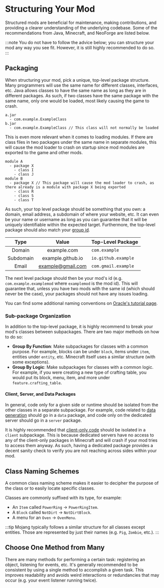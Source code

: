 Structuring Your Mod
====================

Structured mods are beneficial for maintenance, making contributions, and providing a clearer understanding of the underlying codebase. Some of the recommendations from Java, Minecraft, and NeoForge are listed below.

:::note
You do not have to follow the advice below; you can structure your mod any way you see fit. However, it is still highly recommended to do so.
:::

Packaging
---------

When structuring your mod, pick a unique, top-level package structure. Many programmers will use the same name for different classes, interfaces, etc. Java allows classes to have the same name as long as they are in different packages. As such, if two classes have the same package with the same name, only one would be loaded, most likely causing the game to crash.

```
a.jar
  - com.example.ExampleClass
b.jar
  - com.example.ExampleClass // This class will not normally be loaded
```

This is even more relevant when it comes to loading modules. If there are class files in two packages under the same name in separate modules, this will cause the mod loader to crash on startup since mod modules are exported to the game and other mods.

```
module A
  - package X
    - class I
    - class J
module B
  - package X // This package will cause the mod loader to crash, as there already is a module with package X being exported
    - class R
    - class S
    - class T
```

As such, your top level package should be something that you own: a domain, email address, a subdomain of where your website, etc. It can even be your name or username as long as you can guarantee that it will be uniquely identifiable within the expected target. Furthermore, the top-level package should also match your [group id][group].

|   Type    |       Value       | Top-Level Package   |
|:---------:|:-----------------:|:--------------------|
|  Domain   |    example.com    | `com.example`       |
| Subdomain | example.github.io | `io.github.example` |
|   Email   | example@gmail.com | `com.gmail.example` |

The next level package should then be your mod's id (e.g. `com.example.examplemod` where `examplemod` is the mod id). This will guarantee that, unless you have two mods with the same id (which should never be the case), your packages should not have any issues loading.

You can find some additional naming conventions on [Oracle's tutorial page][naming].

### Sub-package Organization

In addition to the top-level package, it is highly recommend to break your mod's classes between subpackages. There are two major methods on how to do so:

* **Group By Function**: Make subpackages for classes with a common purpose. For example, blocks can be under `block`, items under `item`, entities under `entity`, etc. Minecraft itself uses a similar structure (with some exceptions).
* **Group By Logic**: Make subpackages for classes with a common logic. For example, if you were creating a new type of crafting table, you would put its block, menu, item, and more under `feature.crafting_table`.

#### Client, Server, and Data Packages

In general, code only for a given side or runtime should be isolated from the other classes in a separate subpackage. For example, code related to [data generation][datagen] should go in a `data` package, and code only on the dedicated server should go in a `server` package.

It is highly recommended that [client-only code][sides] should be isolated in a `client` subpackage. This is because dedicated servers have no access to any of the client-only packages in Minecraft and will crash if your mod tries to access them anyway. As such, having a dedicated package provides a decent sanity check to verify you are not reaching across sides within your mod.

Class Naming Schemes
--------------------

A common class naming scheme makes it easier to decipher the purpose of the class or to easily locate specific classes.

Classes are commonly suffixed with its type, for example:

* An `Item` called `PowerRing` -> `PowerRingItem`.
* A `Block` called `NotDirt` -> `NotDirtBlock`.
* A menu for an `Oven` -> `OvenMenu`.

:::tip
Mojang typically follows a similar structure for all classes except entities. Those are represented by just their names (e.g. `Pig`, `Zombie`, etc.).
:::

Choose One Method from Many
---------------------------

There are many methods for performing a certain task: registering an object, listening for events, etc. It's generally recommended to be consistent by using a single method to accomplish a given task. This improves readability and avoids weird interactions or redundancies that may occur (e.g. your event listener running twice).

[group]: index.md#the-group-id
[naming]: https://docs.oracle.com/javase/tutorial/java/package/namingpkgs.html
[datagen]: ../datagen/index.md
[sides]: ../concepts/sides.md
